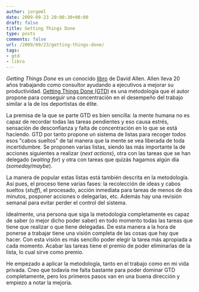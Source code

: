 ```yaml
---
author: jorgeml
date: 2009-09-23 20:00:30+00:00
draft: false
title: Getting Things Done
type: posts
comments: false
url: /2009/09/23/getting-things-done/
tags:
- gtd
- libro
---
```


_Getting Things Done_ es un conocido [libro](http://amzn.com/0142000280) de David Allen. Allen lleva 20 años trabajando como consultor ayudando a ejecutivos a mejorar su productividad. [Getting Things Done (GTD)](http://es.wikipedia.org/wiki/GTD) es una metodología que el autor propone para conseguir una concentración en el desempeño del trabajo similar a la de los deportistas de élite.

La premisa de la que se parte GTD es bien sencilla: la mente humana no es capaz de recordar todas las tareas pendientes y eso causa estrés, sensación de desconfianza y falta de concentración en lo que se está haciendo. GTD por tanto propone un sistema de listas para recoger todos esos "cabos sueltos" de tal manera que la mente se vea liberada de toda incertidumbre. Se proponen varias listas, siendo las más importante la de acciones siguientes a realizar (_next actions_), otra con las tareas que se han delegado (_waiting for_) y otra con tareas que quizás hagamos algún día (_someday/maybe_).

La manera de popular estas listas está también descrita en la metodología. Así pues, el proceso tiene varias fases: la recolección de ideas y cabos sueltos (_stuff_), el procesado, acción inmediata para tareas de menos de dos minutos, posponer acciones o delegarlas, etc. Además hay una revisión semanal para evitar perder el control del sistema.

Idealmente, una persona que siga la metodología completamente es capaz de saber (o mejor dicho poder saber) en todo momento todas las tareas que tiene que realizar o que tiene delegadas. De esta manera a la hora de ponerse a trabajar tiene una visión completa de las cosas que hay que hacer. Con esta visión es más sencillo poder elegir la tarea más apropiada a cada momento. Acabar las tareas tiene el premio de poder eliminarlas de la lista, lo cual sirve como premio.

He empezado a aplicar la metodología, tanto en el trabajo como en mi vida privada. Creo que todavía me falta bastante para poder dominar GTD completamente, pero los primeros pasos van en una buena dirección y empiezo a notar la mejoría.
